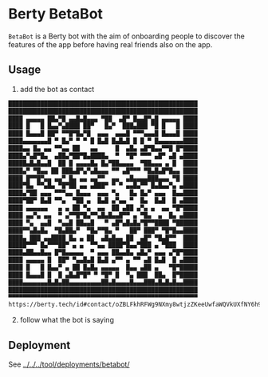 # Berty BetaBot

`BetaBot` is a Berty bot with the aim of onboarding people to discover the features of the app before having real friends also on the app.

## Usage

1. add the bot as contact

[embedmd]:# (../../../config/.tmp/qr-betabot.txt txt)
```txt
█████████████████████████████████████████████████████
█████████████████████████████████████████████████████
████ ▄▄▄▄▄ ██▄▀█ ▄▄█▄█▄▄▄ ▀██  ▄█▀ █▄▄█▀▄█ ▄▄▄▄▄ ████
████ █   █ █▄▄▀▄████ ██▀   █▄▀  ███▄███ ▀█ █   █ ████
████ █▄▄▄█ ██▀ ▀▀█▀█▄▀█  ▄▄▄  ▄▄▄█ ▀▀▀▄▄▄█ █▄▄▄█ ████
████▄▄▄▄▄▄▄█ ▀ █▄▀ ▀ ▀ █ █▄█ █▄█▄█ █ █ ▀ █▄▄▄▄▄▄▄████
████▄▄ █▄ ▄▄ ▀▀▄▄ ██   ▄▄     █  ▄█▄ ▄█▀█▄▄▀▀█ █▀████
████▄▀▄█▀█▄  ▄██▄▀██▀█▄████▄  ▀  ▀█▀ ▀▀▀ ▄█▀ ▄█ ▄████
█████▄█▄█▄▄█  ██ █ ▄▄▄▄█▄ █▄▀██▄▄▄▄  ▀██▄▄▄ ▄ █  ████
████▄▀ ▀█▄▄ ██ ███▄█▀▄▀▄█▄▄▄ ▀▀ ▄█▀▀▀ ▀█▄█▄█▀█▄▄ ████
████ █▀▀█▀▄▄ ▄▄▀ █▄ ▄▄ ▄▄▀▀  ▄▄  ▄█▄▄▄▄███▄▄▄ ▀█ ████
████▀█▄ ▀▀▄█▄ ▀█▀██ ▄▄ ▄███▀ ▀ ▀ ▄▄█▄▀▀ █▄█▄▄▀▄ ▄████
████▄▀██ ▄▄▄ ▀▀▀▄▄ █▄▄▄  ▄▄▄ ▀▄   █▄ █▄▀ ▄▄▄  █▄▄████
████▀██▀ █▄█ ▀▀▄  ▀██ ▄  █▄█ ▄▀▄▄ ▀  █▄  █▄█  █ ▄████
████ ▄▄▄▄▄▄   ▄ ▄ ██ ▀▄  ▄▄  ██ ▄██ ▄▀▄ ▄  ▄▄ ▀█▀████
████ ▄▄▀▄ ▄▄  ▀ ▄▀▀█▀█▄▀▀▄█▄█▄▄█▀▀ ▄ ▀█▄  ▄  █▄ ▄████
████ ▀▄  ▄▄█  ▀▄▄█ ██▄▄█   ▀ ▄█▀▄█▄█▄▀█▀▀████ ▀██████
████▀▀▄█▄█▄  ▀█▄██▄▀  ▀█▄▀▀█▄ ▀   ██▀ ███▀ ▀█▀█▄▄████
████▄ ███ ▄▄████ █▄ ▄ ██  ▄█▄█▄▄ ██  ▄█▀ ▀█▄█▀▀  ████
█████▀▀▀ █▄▀▀▀██▀ ▄ ▄  ▀▀▄▄ ████▀█▄▄▀███ ▄ ▀███  ████
████▄██▄▄█▄▄ █▀█▄▄▄▄▄  ▀ ▄▄▄ ██▄▄█▄ ▄█▄▀ ▄▄▄ ▄▀█▀████
████ ▄▄▄▄▄ █  ██▀ ▀▄▄█▄█ █▄█ ▄▀▀ ▄ ▀▀ ▄█ █▄█  █ ▄████
████ █   █ █▄▄▀ ▄ ██ █▄█▄ ▄▄▄▄▄  █▄▄ ▄██ ▄   ▀█▀█████
████ █▄▄▄█ █  █ ▄█▄█▀█▀ ▀ ▀█▀ █  ▀▄ ███  ██▄  █▀█████
████▄▄▄▄▄▄▄█▄█▄██▄▄▄▄▄▄▄▄▄██▄█▄▄▄▄█▄▄▄███▄█▄█▄█▄▄████
█████████████████████████████████████████████████████
▀▀▀▀▀▀▀▀▀▀▀▀▀▀▀▀▀▀▀▀▀▀▀▀▀▀▀▀▀▀▀▀▀▀▀▀▀▀▀▀▀▀▀▀▀▀▀▀▀▀▀▀▀
https://berty.tech/id#contact/oZBLFkhRFWg9NXmy8wtjzZKeeUwfaWQVkUXfNY6h9z4QnGXuXSox8zs2yXeFHzt9DKJ8B4WHy7Zjy1g8tSat6ee2Jh7vp4J/name=BetaBot
```

2. follow what the bot is saying

## Deployment

See [../../../tool/deployments/betabot/](../../../tool/deployments/betabot/)
